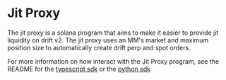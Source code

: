 # Jit Proxy

The jit proxy is a solana program that aims to make it easier to provide jit liquidity on drift v2. The jit proxy uses an MM's market and maximum position size to automatically create drift perp and spot orders. 

For more information on how interact with the Jit Proxy program, see the README for the [typescript sdk](ts/sdk/Readme.md) or the [python sdk](python/README.md)
